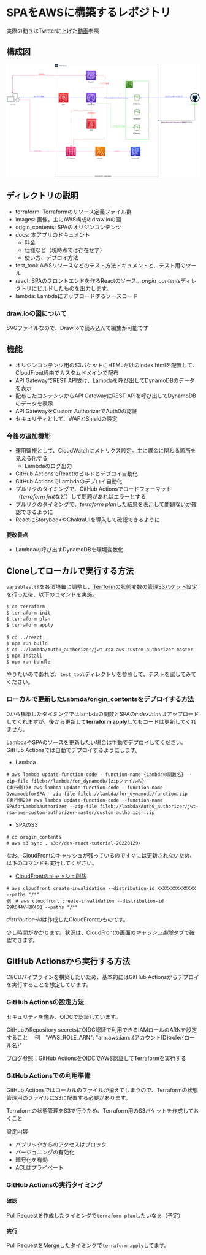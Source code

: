 # SPAをAWSに構築するレポジトリ
実際の動きはTwitterに上げた[動画](https://twitter.com/anikinthos/status/1506281480942919682)参照

## 構成図
![](images/SPA.drawio.svg)

## ディレクトリの説明
- terraform: Terraformのリソース定義ファイル群
- images: 画像。主にAWS構成のdraw.ioの図
- origin_contents: SPAのオリジンコンテンツ
- docs: 本アプリのドキュメント
    - 料金
    - 仕様など（現時点では存在せず）
    - 使い方、デプロイ方法
- test_tool: AWSリソースなどのテスト方法ドキュメントと、テスト用のツール
- react: SPAのフロントエンドを作るReactのソース。*origin_contents*ディレクトリにビルドしたものを出力します。
- lambda: Lambdaにアップロードするソースコード

### draw.ioの図について
SVGファイルなので、Draw.ioで読み込んで編集が可能です


## 機能
- オリジンコンテンツ用のS3バケットにHTMLだけのindex.htmlを配置して、CloudFront経由でカスタムドメインで配布
- API GatewayでREST API受け、Lambdaを呼び出してDynamoDBのデータを表示
- 配布したコンテンツからAPI GatewayにREST APIを呼び出してDynamoDBのデータを表示
- API GatewayをCustom AuthorizerでAuth0の認証
- セキュリティとして、WAFとShieldの設定

### 今後の追加機能
- 運用監視として、CloudWatchにメトリクス設定。主に課金に関わる箇所を見える化する
    - Lambdaのログ出力
- GitHub ActionsでReactのビルドとデプロイ自動化
- GitHub ActionsでLambdaのデプロイ自動化
- プルリクのタイミングで、GitHub Actionsでコードフォーマット（*terraform fmt*など）して問題があればエラーとする
- プルリクのタイミングで、*terraform plan*した結果を表示して問題ないか確認できるように
- ReactにStorybookやChakraUIを導入して確認できるように

#### 要改善点
- Lambdaの呼び出すDynamoDBを環境変数化


## Cloneしてローカルで実行する方法 
`variables.tf`を各環境毎に調整し、[Terrformの状態変数の管理S3バケット設定](terraform/README.md)を行った後、以下のコマンドを実施。

```
$ cd terraform
$ terraform init
$ terraform plan
$ terraform apply

$ cd ../react
$ npm run build
$ cd ../lambda/Auth0_authorizer/jwt-rsa-aws-custom-authorizer-master
$ npm install
$ npm run bundle
```

やりたいのであれば、`test_tool`ディレクトリを参照して、テストを試してみてください。

### ローカルで更新したLabmda/origin_contentsをデプロイする方法
0から構築したタイミングではlambdaの関数とSPAの*index.html*はアップロードしてくれますが、後から更新して**terraform apply**してもコードは更新してくれません。

LambdaやSPAのソースを更新したい場合は手動でデプロイしてください。GitHub Actionsでは自動でデプロイするようにします。

- Lambda
```
# aws lambda update-function-code --function-name {Lambdaの関数名} --zip-file fileb://lambda/for_dynamodb/{zipファイル名}
(実行例1)# aws lambda update-function-code --function-name DynamodbforSPA --zip-file fileb://lambda/for_dynamodb/function.zip
(実行例2)# aws lambda update-function-code --function-name SPAforLambdaAuthorizer --zip-file fileb://lambda/Auth0_authorizer/jwt-rsa-aws-custom-authorizer-master/custom-authorizer.zip
```

- SPAのS3
```
# cd origin_contents
# aws s3 sync . s3://dev-react-tutorial-20220129/
```
なお、CloudFrontのキャッシュが残っているのですぐには更新されないため、以下のコマンドも実行してください。

- [CloudFrontのキャッシュ削除](https://qiita.com/yamamoto_y/items/cddba970ba0785b98461)
```
# aws cloudfront create-invalidation --distribution-id XXXXXXXXXXXXXX --paths "/*"
例：# aws cloudfront create-invalidation --distribution-id E9RO44VHBK46Q --paths "/*"
```
*distribution-id*は作成したCloudFrontのものです。

少し時間がかかります。状況は、CloudFrontの画面の*キャッシュ削除*タブで確認できます。

## GitHub Actionsから実行する方法
CI/CDパイプラインを構築したいため、基本的にはGitHub Actionsからデプロイを実行することを想定しています。

### GitHub Actionsの設定方法
セキュリティを鑑み、OIDCで認証しています。

GitHubのRepository secretsにOIDC認証で利用できるIAMロールのARNを設定すること
　例　"AWS_ROLE_ARN": "arn:aws:iam::{アカウントID}:role/{ロール名}"

ブログ参照：[GitHub ActionsをOIDCでAWS認証してTerraformを実行する](https://anikitech.com/github-actions-terraform-by-oidc/)


### GitHub Actionsでの利用準備
GitHub Actionsではローカルのファイルが消えてしまうので、Terraformの状態管理用のファイルはS3に配置する必要があります。

Terraformの状態管理をS3で行うため、Terraform用のS3バケットを作成しておくこと

設定内容
- バブリックからのアクセスはブロック
- バージョニングの有効化
- 暗号化を有効
- ACLはプライベート


### GitHub Actionsの実行タイミング
#### 確認
Pull Requestを作成したタイミングで`terraform plan`したいなぁ（予定）

#### 実行
Pull RequestをMergeしたタイミングで`terraform apply`してます。


